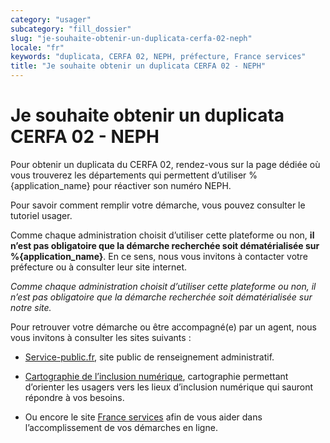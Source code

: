 ```yaml
---
category: "usager"
subcategory: "fill_dossier"
slug: "je-souhaite-obtenir-un-duplicata-cerfa-02-neph"
locale: "fr"
keywords: "duplicata, CERFA 02, NEPH, préfecture, France services"
title: "Je souhaite obtenir un duplicata CERFA 02 - NEPH"
---
```


# Je souhaite obtenir un duplicata CERFA 02 - NEPH

Pour obtenir un duplicata du CERFA 02, rendez-vous sur la page dédiée où vous trouverez les départements qui permettent d’utiliser %{application_name} pour réactiver son numéro NEPH.

Pour savoir comment remplir votre démarche, vous pouvez consulter le tutoriel usager.

Comme chaque administration choisit d’utiliser cette plateforme ou non, **il n’est pas obligatoire que la démarche recherchée soit dématérialisée sur %{application_name}**.
En ce sens, nous vous invitons à contacter votre préfecture ou à consulter leur site internet.

*Comme chaque administration choisit d’utiliser cette plateforme ou non, il n’est pas obligatoire que la démarche recherchée soit dématérialisée sur notre site.*

Pour retrouver votre démarche ou être accompagné(e) par un agent, nous vous invitons à consulter les sites suivants :

- [Service-public.fr](https://www.service-public.fr), site public de renseignement administratif.

- [Cartographie de l’inclusion numérique](https://cartographie.societenumerique.gouv.fr/orientation/besoin), cartographie permettant d’orienter les usagers vers les lieux d’inclusion numérique qui sauront répondre à vos besoins.

- Ou encore le site [France services](https://www.france-services.gouv.fr/demarches-et-services) afin de vous aider dans l’accomplissement de vos démarches en ligne.
